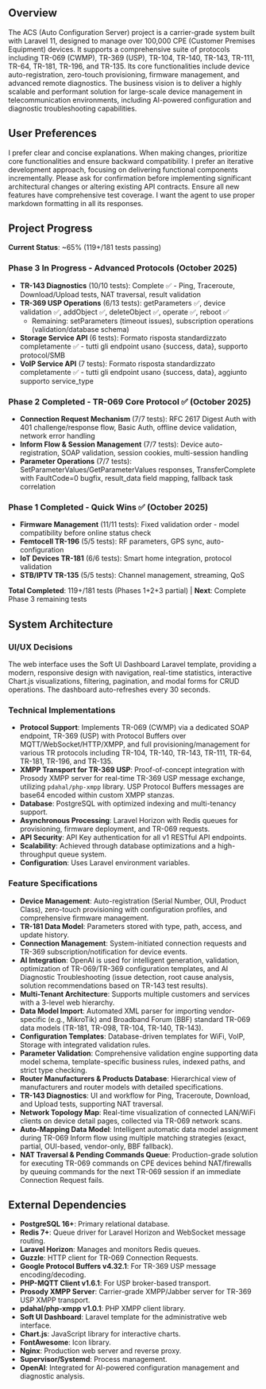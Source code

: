 ## Overview
The ACS (Auto Configuration Server) project is a carrier-grade system built with Laravel 11, designed to manage over 100,000 CPE (Customer Premises Equipment) devices. It supports a comprehensive suite of protocols including TR-069 (CWMP), TR-369 (USP), TR-104, TR-140, TR-143, TR-111, TR-64, TR-181, TR-196, and TR-135. Its core functionalities include device auto-registration, zero-touch provisioning, firmware management, and advanced remote diagnostics. The business vision is to deliver a highly scalable and performant solution for large-scale device management in telecommunication environments, including AI-powered configuration and diagnostic troubleshooting capabilities.

## User Preferences
I prefer clear and concise explanations. When making changes, prioritize core functionalities and ensure backward compatibility. I prefer an iterative development approach, focusing on delivering functional components incrementally. Please ask for confirmation before implementing significant architectural changes or altering existing API contracts. Ensure all new features have comprehensive test coverage. I want the agent to use proper markdown formatting in all its responses.

## Project Progress

**Current Status**: ~65% (119+/181 tests passing)

### Phase 3 In Progress - Advanced Protocols (October 2025)
- **TR-143 Diagnostics** (10/10 tests): Complete ✅ - Ping, Traceroute, Download/Upload tests, NAT traversal, result validation
- **TR-369 USP Operations** (6/13 tests): getParameters ✅, device validation ✅, addObject ✅, deleteObject ✅, operate ✅, reboot ✅
  - Remaining: setParameters (timeout issues), subscription operations (validation/database schema)
- **Storage Service API** (6 tests): Formato risposta standardizzato completamente ✅ - tutti gli endpoint usano {success, data}, supporto protocol/SMB
- **VoIP Service API** (7 tests): Formato risposta standardizzato completamente ✅ - tutti gli endpoint usano {success, data}, aggiunto supporto service_type

### Phase 2 Completed - TR-069 Core Protocol ✅ (October 2025)
- **Connection Request Mechanism** (7/7 tests): RFC 2617 Digest Auth with 401 challenge/response flow, Basic Auth, offline device validation, network error handling
- **Inform Flow & Session Management** (7/7 tests): Device auto-registration, SOAP validation, session cookies, multi-session handling
- **Parameter Operations** (7/7 tests): SetParameterValues/GetParameterValues responses, TransferComplete with FaultCode=0 bugfix, result_data field mapping, fallback task correlation

### Phase 1 Completed - Quick Wins ✅ (October 2025)
- **Firmware Management** (11/11 tests): Fixed validation order - model compatibility before online status check
- **Femtocell TR-196** (5/5 tests): RF parameters, GPS sync, auto-configuration
- **IoT Devices TR-181** (6/6 tests): Smart home integration, protocol validation
- **STB/IPTV TR-135** (5/5 tests): Channel management, streaming, QoS

**Total Completed**: 119+/181 tests (Phases 1+2+3 partial) | **Next**: Complete Phase 3 remaining tests

## System Architecture

### UI/UX Decisions
The web interface uses the Soft UI Dashboard Laravel template, providing a modern, responsive design with navigation, real-time statistics, interactive Chart.js visualizations, filtering, pagination, and modal forms for CRUD operations. The dashboard auto-refreshes every 30 seconds.

### Technical Implementations
- **Protocol Support**: Implements TR-069 (CWMP) via a dedicated SOAP endpoint, TR-369 (USP) with Protocol Buffers over MQTT/WebSocket/HTTP/XMPP, and full provisioning/management for various TR protocols including TR-104, TR-140, TR-143, TR-111, TR-64, TR-181, TR-196, and TR-135.
- **XMPP Transport for TR-369 USP**: Proof-of-concept integration with Prosody XMPP server for real-time TR-369 USP message exchange, utilizing `pdahal/php-xmpp` library. USP Protocol Buffers messages are base64 encoded within custom XMPP stanzas.
- **Database**: PostgreSQL with optimized indexing and multi-tenancy support.
- **Asynchronous Processing**: Laravel Horizon with Redis queues for provisioning, firmware deployment, and TR-069 requests.
- **API Security**: API Key authentication for all v1 RESTful API endpoints.
- **Scalability**: Achieved through database optimizations and a high-throughput queue system.
- **Configuration**: Uses Laravel environment variables.

### Feature Specifications
- **Device Management**: Auto-registration (Serial Number, OUI, Product Class), zero-touch provisioning with configuration profiles, and comprehensive firmware management.
- **TR-181 Data Model**: Parameters stored with type, path, access, and update history.
- **Connection Management**: System-initiated connection requests and TR-369 subscription/notification for device events.
- **AI Integration**: OpenAI is used for intelligent generation, validation, optimization of TR-069/TR-369 configuration templates, and AI Diagnostic Troubleshooting (issue detection, root cause analysis, solution recommendations based on TR-143 test results).
- **Multi-Tenant Architecture**: Supports multiple customers and services with a 3-level web hierarchy.
- **Data Model Import**: Automated XML parser for importing vendor-specific (e.g., MikroTik) and Broadband Forum (BBF) standard TR-069 data models (TR-181, TR-098, TR-104, TR-140, TR-143).
- **Configuration Templates**: Database-driven templates for WiFi, VoIP, Storage with integrated validation rules.
- **Parameter Validation**: Comprehensive validation engine supporting data model schema, template-specific business rules, indexed paths, and strict type checking.
- **Router Manufacturers & Products Database**: Hierarchical view of manufacturers and router models with detailed specifications.
- **TR-143 Diagnostics**: UI and workflow for Ping, Traceroute, Download, and Upload tests, supporting NAT traversal.
- **Network Topology Map**: Real-time visualization of connected LAN/WiFi clients on device detail pages, collected via TR-069 network scans.
- **Auto-Mapping Data Model**: Intelligent automatic data model assignment during TR-069 Inform flow using multiple matching strategies (exact, partial, OUI-based, vendor-only, BBF fallback).
- **NAT Traversal & Pending Commands Queue**: Production-grade solution for executing TR-069 commands on CPE devices behind NAT/firewalls by queuing commands for the next TR-069 session if an immediate Connection Request fails.

## External Dependencies
- **PostgreSQL 16+**: Primary relational database.
- **Redis 7+**: Queue driver for Laravel Horizon and WebSocket message routing.
- **Laravel Horizon**: Manages and monitors Redis queues.
- **Guzzle**: HTTP client for TR-069 Connection Requests.
- **Google Protocol Buffers v4.32.1**: For TR-369 USP message encoding/decoding.
- **PHP-MQTT Client v1.6.1**: For USP broker-based transport.
- **Prosody XMPP Server**: Carrier-grade XMPP/Jabber server for TR-369 USP XMPP transport.
- **pdahal/php-xmpp v1.0.1**: PHP XMPP client library.
- **Soft UI Dashboard**: Laravel template for the administrative web interface.
- **Chart.js**: JavaScript library for interactive charts.
- **FontAwesome**: Icon library.
- **Nginx**: Production web server and reverse proxy.
- **Supervisor/Systemd**: Process management.
- **OpenAI**: Integrated for AI-powered configuration management and diagnostic analysis.